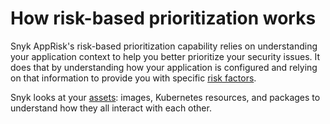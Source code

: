 # How risk-based prioritization works

Snyk AppRisk's risk-based prioritization capability relies on understanding your application context to help you better prioritize your security issues. It does that by understanding how your application is configured and relying on that information to provide you with specific [risk factors](../../../insights/how-insights-works-assets-and-risk-factors/risk-factors/).

Snyk looks at your [assets](../../../insights/how-insights-works-assets-and-risk-factors/insights-assets.md): images, Kubernetes resources, and packages to understand how they all interact with each other.


